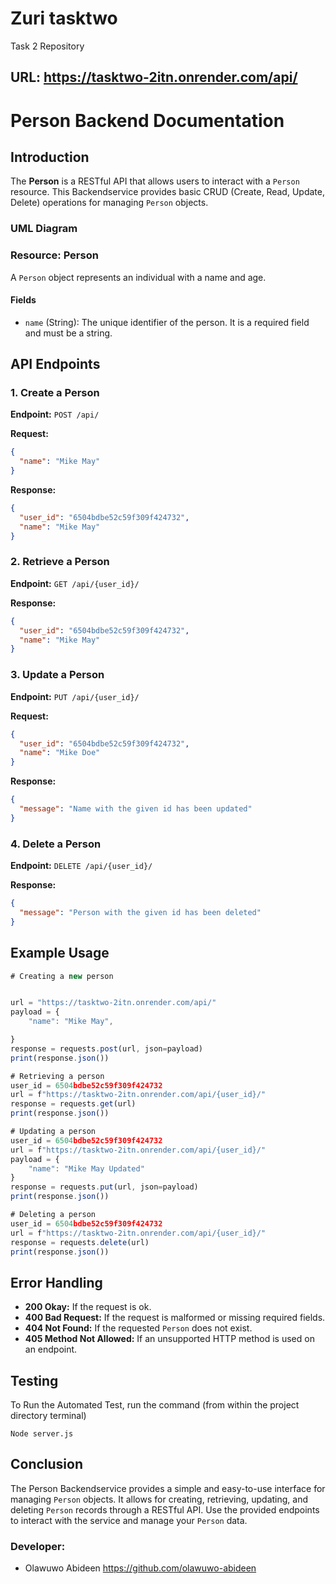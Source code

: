 # Zuri tasktwo

Task 2 Repository

## URL: https://tasktwo-2itn.onrender.com/api/

# Person Backend Documentation

## Introduction

The **Person** is a RESTful API that allows users to interact with a `Person` resource. This Backendservice provides basic CRUD (Create, Read, Update, Delete) operations for managing `Person` objects.

### UML Diagram

### Resource: Person

A `Person` object represents an individual with a name and age.

#### Fields

- `name` (String): The unique identifier of the person. It is a required field and must be a string.

## API Endpoints

### 1. Create a Person

**Endpoint:** `POST /api/`

**Request:**

```json
{
  "name": "Mike May"
}
```

**Response:**

```json
{
  "user_id": "6504bdbe52c59f309f424732",
  "name": "Mike May"
}
```

### 2. Retrieve a Person

**Endpoint:** `GET /api/{user_id}/`

**Response:**

```json
{
  "user_id": "6504bdbe52c59f309f424732",
  "name": "Mike May"
}
```

### 3. Update a Person

**Endpoint:** `PUT /api/{user_id}/`

**Request:**

```json
{
  "user_id": "6504bdbe52c59f309f424732",
  "name": "Mike Doe"
}
```

**Response:**

```json
{
  "message": "Name with the given id has been updated"
}
```

### 4. Delete a Person

**Endpoint:** `DELETE /api/{user_id}/`

**Response:**

```json
{
  "message": "Person with the given id has been deleted"
}
```

## Example Usage

```Javascript
# Creating a new person


url = "https://tasktwo-2itn.onrender.com/api/"
payload = {
    "name": "Mike May",

}
response = requests.post(url, json=payload)
print(response.json())

# Retrieving a person
user_id = 6504bdbe52c59f309f424732
url = f"https://tasktwo-2itn.onrender.com/api/{user_id}/"
response = requests.get(url)
print(response.json())

# Updating a person
user_id = 6504bdbe52c59f309f424732
url = f"https://tasktwo-2itn.onrender.com/api/{user_id}/"
payload = {
    "name": "Mike May Updated"
}
response = requests.put(url, json=payload)
print(response.json())

# Deleting a person
user_id = 6504bdbe52c59f309f424732
url = f"https://tasktwo-2itn.onrender.com/api/{user_id}/"
response = requests.delete(url)
print(response.json())
```

## Error Handling

- **200 Okay:** If the request is ok.
- **400 Bad Request:** If the request is malformed or missing required fields.
- **404 Not Found:** If the requested `Person` does not exist.
- **405 Method Not Allowed:** If an unsupported HTTP method is used on an endpoint.

## Testing

To Run the Automated Test, run the command (from within the project directory terminal)

```Node
Node server.js
```

## Conclusion

The Person Backendservice provides a simple and easy-to-use interface for managing `Person` objects. It allows for creating, retrieving, updating, and deleting `Person` records through a RESTful API. Use the provided endpoints to interact with the service and manage your `Person` data.

### Developer:

- Olawuwo Abideen <https://github.com/olawuwo-abideen>
